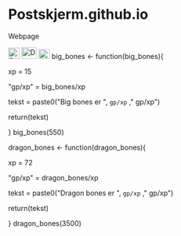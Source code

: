 # Postskjerm.github.io
Webpage

<img width="23" height="23" alt="Prayer_icon" src="https://github.com/user-attachments/assets/b4631664-ecf1-49e9-b1f7-64b0d83c502e" />


<img width="31" height="24" alt="Dragon_bones" src="https://github.com/user-attachments/assets/b6f75f70-1588-4086-a245-e9c78c360ddd" />

<img width="23" height="20" alt="Big_bones" src="https://github.com/user-attachments/assets/32ef2615-526c-4ff0-93ba-c96a2a907752" />
big_bones <- function(big_bones){
  
  xp = 15
    
  "gp/xp" = big_bones/xp 
  
  tekst = paste0("Big bones er ", 
                 `gp/xp` ," gp/xp")
  
  return(tekst)
  
}
big_bones(550)


dragon_bones <- function(dragon_bones){
  
  xp = 72
  
  "gp/xp" = dragon_bones/xp 
  
  tekst = paste0("Dragon bones er ", 
                 `gp/xp` ," gp/xp")
  
  return(tekst)
  
}
dragon_bones(3500)
